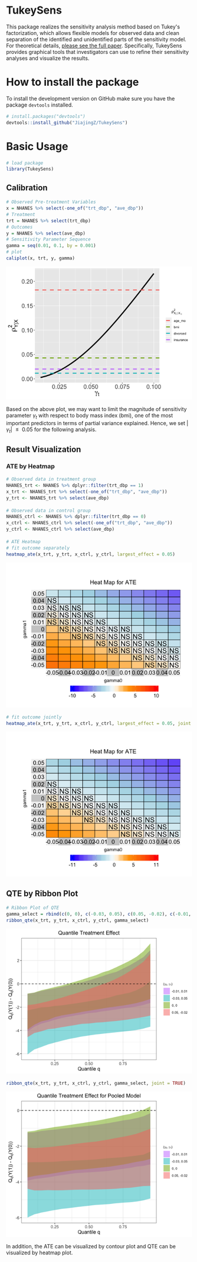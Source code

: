 
<!-- README.md is generated from README.Rmd. Please edit that file -->
TukeySens
=========

This package realizes the sensitivity analysis method based on Tukey's factorization, which allows flexible models for observed data and clean separation of the identified and unidentified parts of the sensitivity model. For theoretical details, [please see the full paper](https://arxiv.org/abs/1809.00399). Specifically, TukeySens provides graphical tools that investigators can use to refine their sensitivity analyses and visualize the results.

How to install the package
==========================

To install the development version on GitHub make sure you have the package `devtools` installed.

``` r
# install.packages("devtools") 
devtools::install_github("JiajingZ/TukeySens")
```

Basic Usage
===========

``` r
# load package
library(TukeySens)
```

Calibration
-----------

``` r
# Observed Pre-treatment Variables 
x = NHANES %>% select(-one_of("trt_dbp", "ave_dbp"))
# Treatment 
trt = NHANES %>% select(trt_dbp)
# Outcomes 
y = NHANES %>% select(ave_dbp)
# Sensitivity Parameter Sequence 
gamma = seq(0.01, 0.1, by = 0.001)
# plot 
caliplot(x, trt, y, gamma)
```

![](man/figures/figures-unnamed-chunk-4-1.png)

Based on the above plot, we may want to limit the magnitude of sensitivity parameter *γ*<sub>*t*</sub> with respect to body mass index (bmi), one of the most important predictors in terms of partial variance explained. Hence, we set |*γ*<sub>*t*</sub>|  ≤  0.05 for the following analysis.

Result Visualization
--------------------

### ATE by Heatmap

``` r
# Observed data in treatment group
NHANES_trt <- NHANES %>% dplyr::filter(trt_dbp == 1)
x_trt <- NHANES_trt %>% select(-one_of("trt_dbp", "ave_dbp"))
y_trt <- NHANES_trt %>% select(ave_dbp)

# Observed data in control group 
NHANES_ctrl <- NHANES %>% dplyr::filter(trt_dbp == 0)
x_ctrl <- NHANES_ctrl %>% select(-one_of("trt_dbp", "ave_dbp"))
y_ctrl <- NHANES_ctrl %>% select(ave_dbp)

# ATE Heatmap 
# fit outcome separately
heatmap_ate(x_trt, y_trt, x_ctrl, y_ctrl, largest_effect = 0.05)
```

![](man/figures/heatmap_ate_separate.png)

``` r
# fit outcome jointly
heatmap_ate(x_trt, y_trt, x_ctrl, y_ctrl, largest_effect = 0.05, joint = TRUE)
```

![](man/figures/heatmap_ate_joint.png)

QTE by Ribbon Plot
------------------

``` r
# Ribbon Plot of QTE
gamma_select = rbind(c(0, 0), c(-0.03, 0.05), c(0.05, -0.02), c(-0.01, 0.01))
ribbon_qte(x_trt, y_trt, x_ctrl, y_ctrl, gamma_select)
```

![](man/figures/ribbon_qte_separate.png)

``` r
ribbon_qte(x_trt, y_trt, x_ctrl, y_ctrl, gamma_select, joint = TRUE)
```

![](man/figures/ribbon_qte_pooled.png)

In addition, the ATE can be visualized by contour plot and QTE can be visualized by heatmap plot.
